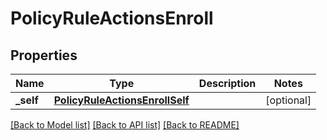 # PolicyRuleActionsEnroll

## Properties
Name | Type | Description | Notes
------------ | ------------- | ------------- | -------------
**_self** | [**PolicyRuleActionsEnrollSelf**](PolicyRuleActionsEnrollSelf.md) |  | [optional] 

[[Back to Model list]](../README.md#documentation-for-models) [[Back to API list]](../README.md#documentation-for-api-endpoints) [[Back to README]](../README.md)

